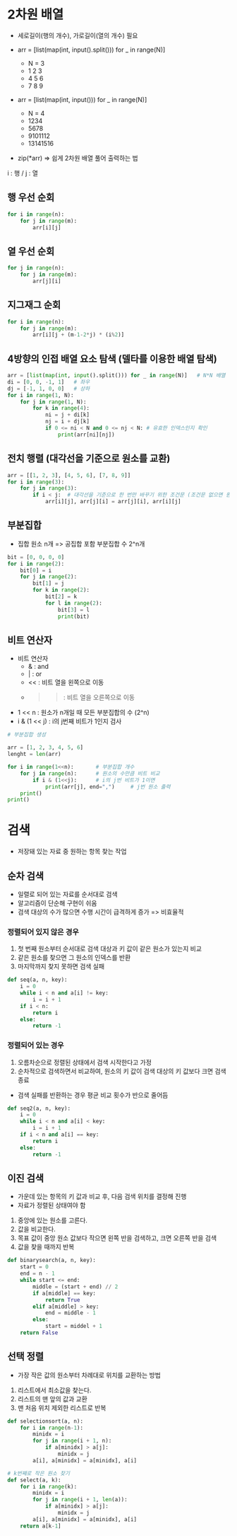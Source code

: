 # 2차원 배열
* 세로길이(행의 개수), 가로길이(열의 개수) 필요
* arr = [list(map(int, input().split())) for _ in range(N)]
  * N = 3
  * 1 2 3 
  * 4 5 6
  * 7 8 9
* arr = [list(map(int, input())) for _ in range(N)]
  * N = 4
  * 1234
  * 5678
  * 9101112
  * 13141516
  
* zip(*arr) => 쉽게 2차원 배열 풀어 출력하는 법

i : 행 / j : 열
## 행 우선 순회
```python
for i in range(n):   
    for j in range(m): 
        arr[i][j]
```

## 열 우선 순회
```python
for j in range(n):
    for j in range(m):
        arr[j][i]
```

## 지그재그 순회
```python
for i in range(n):
    for j in range(m):
        arr[i][j + (m-1-2*j) * (i%2)]
```
## 4방향의 인접 배열 요소 탐색 (델타를 이용한 배열 탐색)
```python
arr = [list(map(int, input().split())) for _ in range(N)]   # N*N 배열
di = [0, 0, -1, 1]   # 좌우
dj = [-1, 1, 0, 0]   # 상하
for i in range(1, N):
    for j in range(1, N):
        for k in range(4):
            ni = j + di[k]
            nj = i + dj[k]
            if 0 <= ni < N and 0 <= nj < N: # 유효한 인덱스인지 확인
                print(arr[ni][nj])
```

## 전치 행렬 (대각선을 기준으로 원소를 교환)
```python
arr = [[1, 2, 3], [4, 5, 6], [7, 8, 9]]
for i in range(3):
    for j in range(3):
        if i < j:  # 대각선을 기준으로 한 번만 바꾸기 위한 조건문 (조건문 없으면 원상복귀)
            arr[i][j], arr[j][i] = arr[j][i], arr[i][j]
```

## 부분집합
* 집합 원소 n개 => 공집합 포함 부분집합 수 2^n개
```python
bit = [0, 0, 0, 0]
for i in range(2):
    bit[0] = i
    for j in range(2):
        bit[1] = j
        for k in range(2):
            bit[2] = k
            for l in range(2):
                bit[3] = l
                print(bit)
```

## 비트 연산자
* 비트 연산자 
  * & : and
  * | : or
  * << : 비트 열을 왼쪽으로 이동
  * >> : 비트 열을 오른쪽으로 이동
* 1 << n : 원소가 n개일 때 모든 부분집합의 수 (2^n)
* i & (1 << j) : i의 j번째 비트가 1인지 검사

```python
# 부분집합 생성

arr = [1, 2, 3, 4, 5, 6]
lenght = len(arr)

for i in range(1<<n):       # 부분집합 개수
    for j in range(n):      # 원소의 수만큼 비트 비교
        if i & (1<<j):      # i의 j번 비트가 1이면
            print(arr[j], end=",")     # j번 원소 출력
    print()
print()
```

# 검색
* 저장돼 있는 자료 중 원하는 항목 찾는 작업

## 순차 검색
* 일렬로 되어 있는 자료를 순서대로 검색
* 알고리즘이 단순해 구현이 쉬움
* 검색 대상의 수가 많으면 수행 시간이 급격하게 증가 => 비효율적

### 정렬되어 있지 않은 경우
1. 첫 번째 원소부터 순서대로 검색 대상과 키 값이 같은 원소가 있는지 비교
2. 같은 원소를 찾으면 그 원소의 인덱스를 반환
3. 마지막까지 찾지 못하면 검색 실패
```python
def seq(a, n, key):
    i = 0
    while i < n and a[i] != key:
        i = i + 1
    if i < n:
        return i
    else:
        return -1
```

### 정렬되어 있는 경우
1. 오름차순으로 정렬된 상태에서 검색 시작한다고 가정
2. 순차적으로 검색하면서 비교하여, 원소의 키 값이 검색 대상의 키 값보다 크면 검색 종료
* 검색 실패를 반환하는 경우 평균 비교 횟수가 반으로 줄어듬
```python
def seq2(a, n, key):
    i = 0
    while i < n and a[i] < key:
        i = i + 1
    if i < n and a[i] == key:
        return i
    else:
        return -1
```

## 이진 검색
* 가운데 있는 항목의 키 값과 비교 후, 다음 검색 위치를 결정해 진행
* 자료가 정렬된 상태여야 함
1. 중앙에 있는 원소를 고른다.
2. 값을 비교한다.
3. 목표 값이 중앙 원소 값보다 작으면 왼쪽 반을 검색하고, 크면 오른쪽 반을 검색
4. 값을 찾을 때까지 반복
```python
def binarysearch(a, n, key):
    start = 0
    end = n - 1
    while start <= end:
        middle = (start + end) // 2
        if a[middle] == key:
            return True
        elif a[middle] > key:
            end = middle - 1
        else:
            start = middel + 1
    return False
```

## 선택 정렬
* 가장 작은 값의 원소부터 차례대로 위치를 교환하는 방법
1. 리스트에서 최소값을 찾는다.
2. 리스트의 맨 앞의 값과 교환
3. 맨 처음 위치 제외한 리스트로 반복

```python
def selectionsort(a, n):
    for i in range(n-1):
        minidx = i
        for j in range(i + 1, n):
            if a[minidx] > a[j]:
                minidx = j
        a[i], a[minidx] = a[minidx], a[i]
```
```python
# k번째로 작은 원소 찾기
def select(a, k):
    for i in range(k):
        minidx = i
        for j in range(i + 1, len(a)):
            if a[minidx] > a[j]:
                minidx = j
        a[i], a[minidx] = a[minidx], a[i]
    return a[k-1]
```
